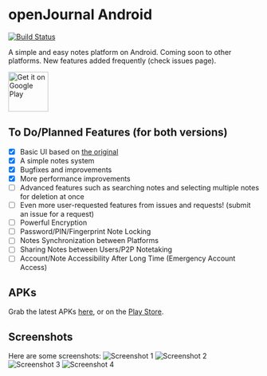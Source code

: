 # openJournal Android
[![Build Status](https://travis-ci.org/openssf/open-journal-android.svg?branch=master)](https://travis-ci.org/openssf/open-journal-android)

A simple and easy notes platform on Android. Coming soon to other platforms. New features added frequently (check issues page).

<a href='https://play.google.com/store/apps/details?id=org.openssf.openjournal'><img alt='Get it on Google Play' src='https://play.google.com/intl/en_us/badges/images/generic/en_badge_web_generic.png' height='80px'/></a>
## To Do/Planned Features (for both versions)
- [x] Basic UI based on [the original](https://github.com/openssf/open-journal)
- [x] A simple notes system
- [x] Bugfixes and improvements
- [x] More performance improvements
- [ ] Advanced features such as searching notes and selecting multiple notes for deletion at once
- [ ] Even more user-requested features from issues and requests! (submit an issue for a request)
- [ ] Powerful Encryption
- [ ] Password/PIN/Fingerprint Note Locking
- [ ] Notes Synchronization between Platforms
- [ ] Sharing Notes between Users/P2P Notetaking
- [ ] Account/Note Accessibility After Long Time (Emergency Account Access)
## APKs
Grab the latest APKs [here](https://github.com/zanedb/open-journal-android/releases), or on the [Play Store](https://play.google.com/store/apps/details?id=org.openssf.openjournal).
## Screenshots
Here are some screenshots: 
![Screenshot 1](https://www.dropbox.com/s/4uqbraft7y9bruv/screenshot-1-edited.png?dl=1 "Screenshot 1")
![Screenshot 2](https://www.dropbox.com/s/11at7hqc21fcbsn/screenshot-2-edited.png?dl=1 "Screenshot 2")
![Screenshot 3](https://www.dropbox.com/s/vrxq5fnvcbai0kt/screenshot-3-edited.png?dl=1 "Screenshot 3")
![Screenshot 4](https://www.dropbox.com/s/xu5w37tkrwz93dm/screenshot-4-edited.png?dl=1 "Screenshot 4")

